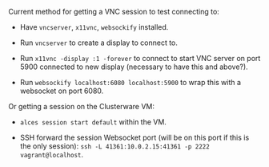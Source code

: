 
Current method for getting a VNC session to test connecting to:

- Have `vncserver`, `x11vnc`, `websockify` installed.

- Run `vncserver` to create a display to connect to.

- Run `x11vnc -display :1 -forever` to connect to start VNC server on port 5900 connected to new display (necessary to have this and above?).

- Run `websockify localhost:6080 localhost:5900` to wrap this with a websocket on port 6080.

Or getting a session on the Clusterware VM:

- `alces session start default` within the VM.

- SSH forward the session Websocket port (will be on this port if this is the only session): `ssh -L 41361:10.0.2.15:41361 -p 2222 vagrant@localhost`.
